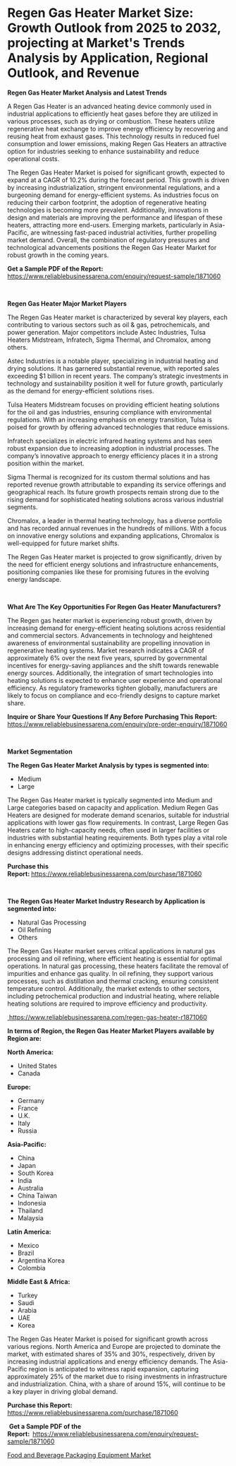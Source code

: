 <p><h1>Regen Gas Heater Market Size: Growth Outlook from 2025 to 2032, projecting at Market's Trends Analysis by Application, Regional Outlook, and Revenue</h1></p><p><strong>Regen Gas Heater Market Analysis and Latest Trends</strong></p>
<p><p>A Regen Gas Heater is an advanced heating device commonly used in industrial applications to efficiently heat gases before they are utilized in various processes, such as drying or combustion. These heaters utilize regenerative heat exchange to improve energy efficiency by recovering and reusing heat from exhaust gases. This technology results in reduced fuel consumption and lower emissions, making Regen Gas Heaters an attractive option for industries seeking to enhance sustainability and reduce operational costs.</p><p>The Regen Gas Heater Market is poised for significant growth, expected to expand at a CAGR of 10.2% during the forecast period. This growth is driven by increasing industrialization, stringent environmental regulations, and a burgeoning demand for energy-efficient systems. As industries focus on reducing their carbon footprint, the adoption of regenerative heating technologies is becoming more prevalent. Additionally, innovations in design and materials are improving the performance and lifespan of these heaters, attracting more end-users. Emerging markets, particularly in Asia-Pacific, are witnessing fast-paced industrial activities, further propelling market demand. Overall, the combination of regulatory pressures and technological advancements positions the Regen Gas Heater Market for robust growth in the coming years.</p></p>
<p><strong>Get a Sample PDF of the Report:&nbsp;</strong> <a href="https://www.reliablebusinessarena.com/enquiry/request-sample/1871060?utm_campaign=3017&utm_medium=2&utm_source=Github&utm_content=ia&utm_term=11042025&utm_id=regen-gas-heater">https://www.reliablebusinessarena.com/enquiry/request-sample/1871060</a></p>
<p>&nbsp;</p>
<p><strong>Regen Gas Heater Major Market Players</strong></p>
<p><p>The Regen Gas Heater market is characterized by several key players, each contributing to various sectors such as oil & gas, petrochemicals, and power generation. Major competitors include Astec Industries, Tulsa Heaters Midstream, Infratech, Sigma Thermal, and Chromalox, among others.</p><p>Astec Industries is a notable player, specializing in industrial heating and drying solutions. It has garnered substantial revenue, with reported sales exceeding $1 billion in recent years. The company’s strategic investments in technology and sustainability position it well for future growth, particularly as the demand for energy-efficient solutions rises.</p><p>Tulsa Heaters Midstream focuses on providing efficient heating solutions for the oil and gas industries, ensuring compliance with environmental regulations. With an increasing emphasis on energy transition, Tulsa is poised for growth by offering advanced technologies that reduce emissions.</p><p>Infratech specializes in electric infrared heating systems and has seen robust expansion due to increasing adoption in industrial processes. The company’s innovative approach to energy efficiency places it in a strong position within the market.</p><p>Sigma Thermal is recognized for its custom thermal solutions and has reported revenue growth attributable to expanding its service offerings and geographical reach. Its future growth prospects remain strong due to the rising demand for sophisticated heating solutions across various industrial segments.</p><p>Chromalox, a leader in thermal heating technology, has a diverse portfolio and has recorded annual revenues in the hundreds of millions. With a focus on innovative energy solutions and expanding applications, Chromalox is well-equipped for future market shifts.</p><p>The Regen Gas Heater market is projected to grow significantly, driven by the need for efficient energy solutions and infrastructure enhancements, positioning companies like these for promising futures in the evolving energy landscape.</p></p>
<p>&nbsp;</p>
<p><strong>What Are The Key Opportunities For Regen Gas Heater Manufacturers?</strong></p>
<p><p>The Regen gas heater market is experiencing robust growth, driven by increasing demand for energy-efficient heating solutions across residential and commercial sectors. Advancements in technology and heightened awareness of environmental sustainability are propelling innovation in regenerative heating systems. Market research indicates a CAGR of approximately 6% over the next five years, spurred by governmental incentives for energy-saving appliances and the shift towards renewable energy sources. Additionally, the integration of smart technologies into heating solutions is expected to enhance user experience and operational efficiency. As regulatory frameworks tighten globally, manufacturers are likely to focus on compliance and eco-friendly designs to capture market share.</p></p>
<p><strong>Inquire or Share Your Questions If Any Before Purchasing This Report:</strong> <a href="https://www.reliablebusinessarena.com/enquiry/pre-order-enquiry/1871060?utm_campaign=3017&utm_medium=2&utm_source=Github&utm_content=ia&utm_term=11042025&utm_id=regen-gas-heater">https://www.reliablebusinessarena.com/enquiry/pre-order-enquiry/1871060</a></p>
<p>&nbsp;</p>
<p><strong>Market Segmentation</strong></p>
<p><strong>The Regen Gas Heater Market Analysis by types is segmented into:</strong></p>
<p><ul><li>Medium</li><li>Large</li></ul></p>
<p><p>The Regen Gas Heater market is typically segmented into Medium and Large categories based on capacity and application. Medium Regen Gas Heaters are designed for moderate demand scenarios, suitable for industrial applications with lower gas flow requirements. In contrast, Large Regen Gas Heaters cater to high-capacity needs, often used in larger facilities or industries with substantial heating requirements. Both types play a vital role in enhancing energy efficiency and optimizing processes, with their specific designs addressing distinct operational needs.</p></p>
<p><strong>Purchase this Report:&nbsp;</strong><a href="https://www.reliablebusinessarena.com/purchase/1871060?utm_campaign=3017&utm_medium=2&utm_source=Github&utm_content=ia&utm_term=11042025&utm_id=regen-gas-heater">https://www.reliablebusinessarena.com/purchase/1871060</a></p>
<p>&nbsp;</p>
<p><strong>The Regen Gas Heater Market Industry Research by Application is segmented into:</strong></p>
<p><ul><li>Natural Gas Processing</li><li>Oil Refining</li><li>Others</li></ul></p>
<p><p>The Regen Gas Heater market serves critical applications in natural gas processing and oil refining, where efficient heating is essential for optimal operations. In natural gas processing, these heaters facilitate the removal of impurities and enhance gas quality. In oil refining, they support various processes, such as distillation and thermal cracking, ensuring consistent temperature control. Additionally, the market extends to other sectors, including petrochemical production and industrial heating, where reliable heating solutions are required to improve efficiency and productivity.</p></p>
<p><a href="https://www.reliablebusinessarena.com/regen-gas-heater-r1871060?utm_campaign=3017&utm_medium=2&utm_source=Github&utm_content=ia&utm_term=11042025&utm_id=regen-gas-heater">&nbsp;https://www.reliablebusinessarena.com/regen-gas-heater-r1871060</a></p>
<p><strong>In terms of Region, the Regen Gas Heater Market Players available by Region are:</strong></p>
<p>
    <p> <strong> North America: </strong>
        <ul>
            <li>United States</li>
            <li>Canada</li>
        </ul>
        </p> 
    <p> <strong> Europe: </strong>
        <ul>
            <li>Germany</li>
            <li>France</li>
            <li>U.K.</li>
            <li>Italy</li>
            <li>Russia</li>
        </ul>
        </p> 
    <p> <strong> Asia-Pacific: </strong>
        <ul>
            <li>China</li>
            <li>Japan</li>
            <li>South Korea</li>
            <li>India</li>
            <li>Australia</li>
            <li>China Taiwan</li>
            <li>Indonesia</li>
            <li>Thailand</li>
            <li>Malaysia</li>
        </ul>
        </p> 
    <p> <strong> Latin America: </strong>
        <ul>
            <li>Mexico</li>
            <li>Brazil</li>
            <li>Argentina Korea</li>
            <li>Colombia</li>
        </ul>
        </p> 
    <p> <strong> Middle East & Africa: </strong>
        <ul>
            <li>Turkey</li>
            <li>Saudi</li>
            <li>Arabia</li>
            <li>UAE</li>
            <li>Korea</li>
        </ul>
    </p>
    </p>
<p><p>The Regen Gas Heater Market is poised for significant growth across various regions. North America and Europe are projected to dominate the market, with estimated shares of 35% and 30%, respectively, driven by increasing industrial applications and energy efficiency demands. The Asia-Pacific region is anticipated to witness rapid expansion, capturing approximately 25% of the market due to rising investments in infrastructure and industrialization. China, with a share of around 15%, will continue to be a key player in driving global demand.</p></p>
<p><strong>Purchase this Report: </strong><a href="https://www.reliablebusinessarena.com/purchase/1871060?utm_campaign=3017&utm_medium=2&utm_source=Github&utm_content=ia&utm_term=11042025&utm_id=regen-gas-heater">https://www.reliablebusinessarena.com/purchase/1871060</a></p>
<p>&nbsp;<strong>Get a Sample PDF of the Report:&nbsp;&nbsp;</strong><a href="https://www.reliablebusinessarena.com/enquiry/request-sample/1871060?utm_campaign=3017&utm_medium=2&utm_source=Github&utm_content=ia&utm_term=11042025&utm_id=regen-gas-heater">https://www.reliablebusinessarena.com/enquiry/request-sample/1871060</a></p>
<p><strong></strong></p>
<p><p><a href="https://github.com/vandelmanize/Market-Research-Report-List-1/blob/main/food-and-beverage-packaging-equipment-market.md?utm_campaign=3017&utm_medium=2&utm_source=Github&utm_content=ia&utm_term=11042025&utm_id=regen-gas-heater">Food and Beverage Packaging Equipment Market</a></p></p>